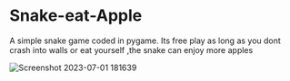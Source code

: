 # Snake-eat-Apple

A simple snake game coded in pygame. Its free play as long as you dont crash into walls or eat yourself ,the snake can enjoy more apples

![Screenshot 2023-07-01 181639](https://github.com/Xam132/Snake-eat-Apple/assets/111717633/be4367e5-0cb8-4354-9472-a026d257b750)
